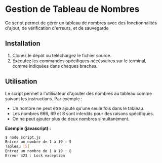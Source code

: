 # Gestion de Tableau de Nombres

Ce script permet de gérer un tableau de nombres avec des fonctionnalités d'ajout, de vérification d'erreurs, et de sauvegarde

## Installation

1. Clonez le dépôt ou téléchargez le fichier source.
2. Exécutez les commandes spécifiques nécéssaires sur le terminal, comme indiquées dans chaques braches.

## Utilisation

Le script permet à l'utilisateur d'ajouter des nombres au tableau comme suivant les instructions. Par exemple : 

- Un nombre ne peut être ajouté qu'une seule fois dans le tableau.
- Les nombres 666, 69 et 8 sont interdits pour des raisons spécifiques.
- On ne peut ajouter plus de deux nombres simultanément.

**Exemple (javascript) :**

```bash
$ node script.js
Entrez un nombre de 1 à 10 : 5
Tableau [5]
Entrez un nombre de 1 à 10 : 8
Erreur 423 : Lock exception
